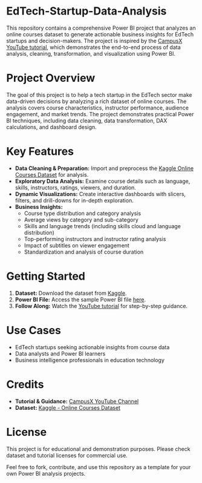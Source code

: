 # EdTech-Startup-Data-Analysis

This repository contains a comprehensive Power BI project that analyzes an online courses dataset to generate actionable business insights for EdTech startups and decision-makers. The project is inspired by the [CampusX YouTube tutorial](https://youtu.be/vtYbsnc8CmM?si=74VDwqUDZz2h_dpZ), which demonstrates the end-to-end process of data analysis, cleaning, transformation, and visualization using Power BI.

# Project Overview

The goal of this project is to help a tech startup in the EdTech sector make data-driven decisions by analyzing a rich dataset of online courses. The analysis covers course characteristics, instructor performance, audience engagement, and market trends. The project demonstrates practical Power BI techniques, including data cleaning, data transformation, DAX calculations, and dashboard design.

# Key Features

- **Data Cleaning & Preparation:** Import and preprocess the [Kaggle Online Courses Dataset](https://www.kaggle.com/datasets/khaledatef1/online-courses) for analysis.
- **Exploratory Data Analysis:** Examine course details such as language, skills, instructors, ratings, viewers, and duration.
- **Dynamic Visualizations:** Create interactive dashboards with slicers, filters, and drill-downs for in-depth exploration.
- **Business Insights:**
  - Course type distribution and category analysis
  - Average views by category and sub-category
  - Skills and language trends (including skills cloud and language distribution)
  - Top-performing instructors and instructor rating analysis
  - Impact of subtitles on viewer engagement
  - Standardization and analysis of course duration

# Getting Started

1. **Dataset:** Download the dataset from [Kaggle](https://www.kaggle.com/datasets/khaledatef1/online-courses).
2. **Power BI File:** Access the sample Power BI file [here](https://drive.google.com/file/d/1d_Bmr95AWb3fVNR-qeBoBQTP0S5w5GLc/view?usp=sharing).
3. **Follow Along:** Watch the [YouTube tutorial](https://youtu.be/vtYbsnc8CmM?si=74VDwqUDZz2h_dpZ) for step-by-step guidance.

# Use Cases

- EdTech startups seeking actionable insights from course data
- Data analysts and Power BI learners
- Business intelligence professionals in education technology

# Credits

- **Tutorial & Guidance:** [CampusX YouTube Channel](https://www.youtube.com/@CampusX)
- **Dataset:** [Kaggle - Online Courses Dataset](https://www.kaggle.com/datasets/khaledatef1/online-courses)

# License

This project is for educational and demonstration purposes. Please check dataset and tutorial licenses for commercial use.

Feel free to fork, contribute, and use this repository as a template for your own Power BI analysis projects.

